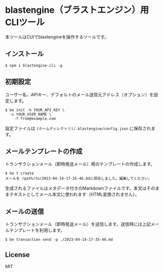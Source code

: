 # blastengine（ブラストエンジン）用CLIツール

本ツールはCUIでblastengineを操作するツールです。

## インストール

```
$ npm i blastengine-cli -g
```

## 初期設定

ユーザー名、APIキー、デフォルトのメール送信元アドレス（オプション）を設定します。

```
$ be init -k YOUR_API_KEY \
  -u YOUR_USER_NAME \
	-f from@example.com
```

設定ファイルは `(ホームディレクトリ)/.blastengine/config.json` に保存されます。

## メールテンプレートの作成

トランザクションメール（即時発送メール）用のテンプレートの作成します。

```
$ be t create
メールを /path/to/2023-04-14-17-35-46.mdに保存しました。編集してください。
```

生成されるファイルはメタデータ付きのMarkdownファイルです。本文はそのままテキストとしてメール本文に使われます（HTML変換されません）。

## メールの送信

トランザクションメール（即時発送メール）を送信します。送信時には上記メールテンプレートを利用します。

```
$ be transaction send -p ./2023-04-14-17-35-46.md
```

## License

MIT
